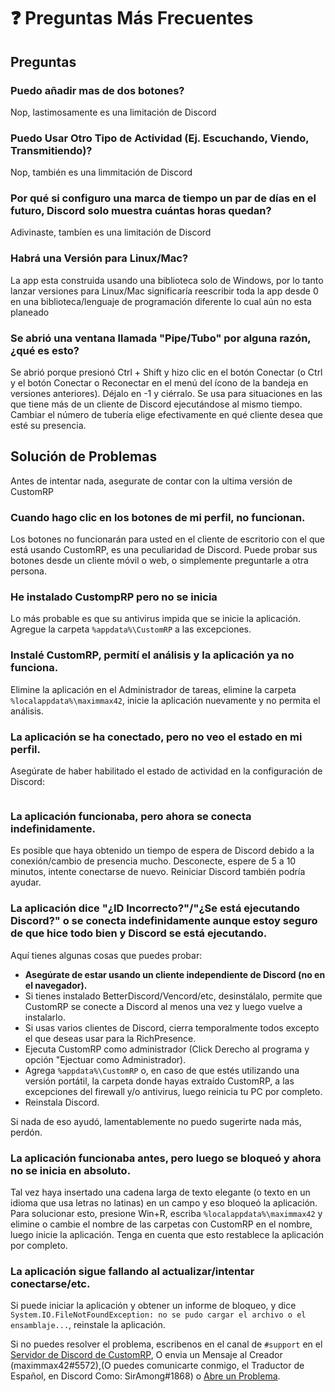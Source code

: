# ❓ Preguntas Más Frecuentes

## Preguntas

### Puedo añadir mas de dos botones?

Nop, lastimosamente es una limitación de Discord

### Puedo Usar Otro Tipo de Actividad (Ej. Escuchando, Viendo, Transmitiendo)?

Nop, también es una limmitación de Discord

### Por qué si configuro una marca de tiempo un par de días en el futuro, Discord solo muestra cuántas horas quedan?

Adivinaste, tambíen es una limitación de Discord

### Habrá una Versión para Linux/Mac?

La app esta construida usando una biblioteca solo de Windows, por lo tanto lanzar versiones para Linux/Mac significaría reescribir toda la app desde 0 en una biblioteca/lenguaje de programación diferente lo cual aún no esta planeado

### Se abrió una ventana llamada "Pipe/Tubo" por alguna razón, ¿qué es esto?

Se abrió porque presionó Ctrl + Shift y hizo clic en el botón Conectar (o Ctrl y el botón Conectar o Reconectar en el menú del ícono de la bandeja en versiones anteriores). Déjalo en -1 y ciérralo. Se usa para situaciones en las que tiene más de un cliente de Discord ejecutándose al mismo tiempo. Cambiar el número de tubería elige efectivamente en qué cliente desea que esté su presencia.

## Solución de Problemas

Antes de intentar nada, asegurate de contar con la ultima versión de CustomRP

### Cuando hago clic en los botones de mi perfil, no funcionan.

Los botones no funcionarán para usted en el cliente de escritorio con el que está usando CustomRP, es una peculiaridad de Discord. Puede probar sus botones desde un cliente móvil o web, o simplemente preguntarle a otra persona.

### He instalado CustompRP pero no se inicia

Lo más probable es que su antivirus impida que se inicie la aplicación. Agregue la carpeta `%appdata%\CustomRP` a las excepciones.

### Instalé CustomRP, permití el análisis y la aplicación ya no funciona.

Elimine la aplicación en el Administrador de tareas, elimine la carpeta `%localappdata%\maximmax42`, inicie la aplicación nuevamente y no permita el análisis.

### La aplicación se ha conectado, pero no veo el estado en mi perfil.

Asegúrate de haber habilitado el estado de actividad en la configuración de Discord:

<figure><img src="https://user-images.githubusercontent.com/2225711/188219661-49713f90-fa76-4645-b04a-fc1bc0f029bd.png" alt=""><figcaption></figcaption></figure>

### La aplicación funcionaba, pero ahora se conecta indefinidamente.

Es posible que haya obtenido un tiempo de espera de Discord debido a la conexión/cambio de presencia mucho. Desconecte, espere de 5 a 10 minutos, intente conectarse de nuevo. Reiniciar Discord también podría ayudar.

### La aplicación dice "¿ID Incorrecto?"/"¿Se está ejecutando Discord?" o se conecta indefinidamente aunque estoy seguro de que hice todo bien y Discord se está ejecutando.

Aquí tienes algunas cosas que puedes probar:
- **Asegúrate de estar usando un cliente independiente de Discord (no en el navegador).**
- Si tienes instalado BetterDiscord/Vencord/etc, desinstálalo, permite que CustomRP se conecte a Discord al menos una vez y luego vuelve a instalarlo.
- Si usas varios clientes de Discord, cierra temporalmente todos excepto el que deseas usar para la RichPresence.
- Ejecuta CustomRP como administrador (Click Derecho al programa y opción "Ejectuar como Administrador).
- Agrega `%appdata%\CustomRP` o, en caso de que estés utilizando una versión portátil, la carpeta donde hayas extraído CustomRP, a las excepciones del firewall y/o antivirus, luego reinicia tu PC por completo.
- Reinstala Discord.

Si nada de eso ayudó, lamentablemente no puedo sugerirte nada más, perdón.

### La aplicación funcionaba antes, pero luego se bloqueó y ahora no se inicia en absoluto.

Tal vez haya insertado una cadena larga de texto elegante (o texto en un idioma que usa letras no latinas) en un campo y eso bloqueó la aplicación. Para solucionar esto, presione Win+R, escriba `%localappdata%\maximmax42` y elimine o cambie el nombre de las carpetas con CustomRP en el nombre, luego inicie la aplicación. Tenga en cuenta que esto restablece la aplicación por completo.

### La aplicación sigue fallando al actualizar/intentar conectarse/etc.

Si puede iniciar la aplicación y obtener un informe de bloqueo, y dice `System.IO.FileNotFoundException: no se pudo cargar el archivo o el ensamblaje...`, reinstale la aplicación.

Si no puedes resolver el problema, escribenos en el canal de `#support` en el [Servidor de Discord de CustomRP](https://www.customrp.xyz/discordserver), O envia un Mensaje al Creador (maximmax42#5572),(O puedes comunicarte conmigo, el Traductor de Español, en Discord Como: SirAmong#1868) o [Abre un Problema](https://github.com/maximmax42/Discord-CustomRP/issues/new/choose).
